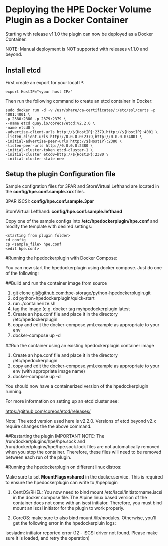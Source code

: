 # Deploying the HPE Docker Volume Plugin as a Docker Container

Starting with release v1.1.0 the plugin can now be deployed as a Docker Container. 

NOTE: Manual deployment is NOT supported with releases v1.1.0 and beyond.

## Install etcd

First create an export for your local IP:

```
export HostIP="<your host IP>"
```

Then run the following command to create an etcd container in Docker:

```
sudo docker run -d -v /usr/share/ca-certificates/:/etc/ssl/certs -p 4001:4001 \
-p 2380:2380 -p 2379:2379 \
--name etcd quay.io/coreos/etcd:v2.2.0 \
-name etcd0 \
-advertise-client-urls http://${HostIP}:2379,http://${HostIP}:4001 \
-listen-client-urls http://0.0.0.0:2379,http://0.0.0.0:4001 \
-initial-advertise-peer-urls http://${HostIP}:2380 \
-listen-peer-urls http://0.0.0.0:2380 \
-initial-cluster-token etcd-cluster-1 \
-initial-cluster etcd0=http://${HostIP}:2380 \
-initial-cluster-state new
```

## Setup the plugin Configuration file

Sample configration files for 3PAR and StoreVirtual Lefthand are located in
the **config/hpe.conf.sample.xxx** files.

3PAR iSCSI: **config/hpe.conf.sample.3par**

StoreVirtual Lefthand: **config/hpe.conf.sample.lefthand**

Copy one of the sample configs into **/etc/hpedockerplugin/hpe.conf** and modify the
template with desired settings:

```
<starting from plugin folder>
cd config
cp <sample_file> hpe.conf
<edit hpe.conf>
```


#Running the hpedockerplugin with Docker Compose:

You can now start the hpedockerplugin using docker compose. Just do one of the following:

##Build and run the container image from source
1. git clone git@github.com:hpe-storage/python-hpedockerplugin.git
2. cd python-hpedockerplugin/quick-start
3. run ./containerize.sh
4. tag the image (e.g. docker tag <image-id> myhpedockerplugin:latest
5. Create an hpe.conf file and place it in the directory /etc/hpedockerplugin
6. copy and edit the docker-compose.yml.example as appropriate to your env
7. docker-compose up -d

##Run the container using an existing hpedockerplugin container image
1. Create an hpe.conf file and place it in the directory /etc/hpedockerplugin
2. copy and edit the docker-compose.yml.example as appropriate to your env (with appropriate image name)
3. docker-compose up -d

You should now have a containerized version of the hpedockerplugin running.

For more information on setting up an etcd cluster see:

https://github.com/coreos/etcd/releases/

Note: The etcd version used here is v2.2.0. Versions of etcd beyond v2.x require changes the the above command.


##Restarting the plugin
IMPORTANT NOTE: The /run/docker/plugins/hpe/hpe.sock and /run/docker/plugins/hpe/hpe.sock.lock files are not automatically removed when you stop the container. Therefore, these files will need to be removed between each run of the plugin.

#Running the hpedockerplugin on different linux distros:

Make sure to set **MountFlags=shared** in the docker.service. This is required to ensure the hpedockerplugin can write to /hpeplugin

1. CentOS/RHEL: You now need to bind mount /etc/iscsi/initiatorname.iscsi in the docker compose file. The Alpine linux based version of the container does not come with an iscsi initiator. Therefore, you must bind mount an iscsi initiator for the plugin to work properly. 

2. CoreOS: make sure to also bind mount /lib/modules. Otherwise, you'll get the following error in the hpedockerpluin logs:

iscsiadm: initiator reported error (12 - iSCSI driver not found. Please make sure it is loaded, and retry the operation)

